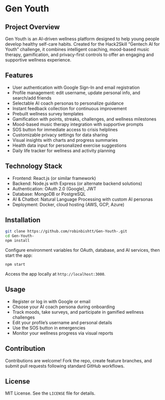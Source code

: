 # Gen Youth

## Project Overview

Gen Youth is an AI-driven wellness platform designed to help young people develop healthy self-care habits. Created for the Hack2Skill “Gentech AI for Youth” challenge, it combines intelligent coaching, mood-based music therapy, gamification, and privacy-first controls to offer an engaging and supportive wellness experience.

## Features

- User authentication with Google Sign-In and email registration  
- Profile management: edit username, update personal info, and search/add friends  
- Selectable AI coach personas to personalize guidance  
- Instant feedback collection for continuous improvement  
- Prebuilt wellness survey templates  
- Gamification with points, streaks, challenges, and wellness milestones  
- Mood-based music therapy integration with supportive prompts  
- SOS button for immediate access to crisis helplines  
- Customizable privacy settings for data sharing  
- Visual insights with charts and progress summaries  
- Health data input for personalized exercise suggestions  
- Daily life tracker for wellness and activity planning  

## Technology Stack

- Frontend: React.js (or similar framework)  
- Backend: Node.js with Express (or alternate backend solutions)  
- Authentication: OAuth 2.0 (Google), JWT  
- Database: MongoDB or PostgreSQL  
- AI & Chatbot: Natural Language Processing with custom AI personas  
- Deployment: Docker, cloud hosting (AWS, GCP, Azure)  

## Installation

```bash
git clone https://github.com/robinbishtt/Gen-Youth-.git
cd Gen-Youth-
npm install
```

Configure environment variables for OAuth, database, and AI services, then start the app:

```bash
npm start
```

Access the app locally at `http://localhost:3000`.

## Usage

- Register or log in with Google or email  
- Choose your AI coach persona during onboarding  
- Track moods, take surveys, and participate in gamified wellness challenges  
- Edit your profile’s username and personal details  
- Use the SOS button in emergencies  
- Monitor your wellness progress via visual reports  

## Contribution

Contributions are welcome! Fork the repo, create feature branches, and submit pull requests following standard GitHub workflows.

## License

MIT License. See the `LICENSE` file for details.
